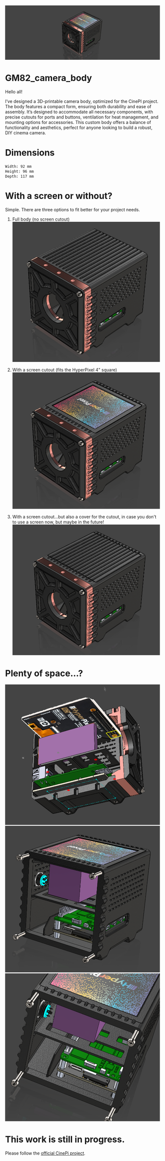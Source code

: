 ![img](https://github.com/GM82skg/GM82_camera_body/blob/main/imgs/500.png)

# GM82_camera_body

Hello all!

I’ve designed a 3D-printable camera body, optimized for the CinePI project. The body features a compact form, ensuring both durability and ease of assembly. It’s designed to accommodate all necessary components, with precise cutouts for ports and buttons, ventilation for heat management, and mounting options for accessories. This custom body offers a balance of functionality and aesthetics, perfect for anyone looking to build a robust, DIY cinema camera.

# Dimensions

```
Width: 92 mm
Height: 96 mm
Depth: 117 mm
```

# With a screen or without?

Simple. There are three options to fit better for your project needs.

1. Full body (no screen cutout)
   ![img](https://github.com/GM82skg/GM82_camera_body/blob/main/imgs/503.png)

3. With a screen cutout (fits the HyperPixel 4" square)
   ![img](https://github.com/GM82skg/GM82_camera_body/blob/main/imgs/501.png)

5. With a screen cutout...but also a cover for the cutout, in case you don't to use a screen now, but maybe in the future!
   ![img](https://github.com/GM82skg/GM82_camera_body/blob/main/imgs/502.png)


# Plenty of space...?

   ![img](https://github.com/GM82skg/GM82_camera_body/blob/main/imgs/402.png)
   ![img](https://github.com/GM82skg/GM82_camera_body/blob/main/imgs/505.png)
   ![img](https://github.com/GM82skg/GM82_camera_body/blob/main/imgs/506.png)

# This work is still in progress.

Please follow the [official CinePi project](https://github.com/cinepi).
